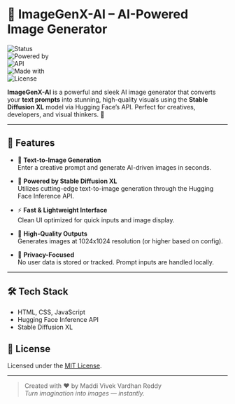 # 🧠 ImageGenX-AI – AI-Powered Image Generator  
![Status](https://img.shields.io/badge/Build-Stable-brightgreen)  
![Powered by](https://img.shields.io/badge/Model-StableDiffusionXL-blueviolet)  
![API](https://img.shields.io/badge/API-HuggingFace-yellow)  
![Made with](https://img.shields.io/badge/Made%20with-JavaScript%20%26%20HTML-orange)  
![License](https://img.shields.io/badge/License-MIT-lightgrey)  

**ImageGenX-AI** is a powerful and sleek AI image generator that converts your **text prompts** into stunning, high-quality visuals using the **Stable Diffusion XL** model via Hugging Face’s API. Perfect for creatives, developers, and visual thinkers. 🎨

---

## 🌟 Features

- 🧾 **Text-to-Image Generation**  
  Enter a creative prompt and generate AI-driven images in seconds.

- 🤖 **Powered by Stable Diffusion XL**  
  Utilizes cutting-edge text-to-image generation through the Hugging Face Inference API.

- ⚡ **Fast & Lightweight Interface**  
  Clean UI optimized for quick inputs and image display.

- 🎯 **High-Quality Outputs**  
  Generates images at 1024x1024 resolution (or higher based on config).

- 🔐 **Privacy-Focused**  
  No user data is stored or tracked. Prompt inputs are handled locally.

---

## 🛠️ Tech Stack

- HTML, CSS, JavaScript  
- Hugging Face Inference API  
- Stable Diffusion XL  


## 📜 License

Licensed under the [MIT License](LICENSE).

---

> Created with ❤️ by Maddi Vivek Vardhan Reddy  
> *Turn imagination into images — instantly.*
